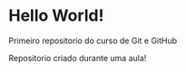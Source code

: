 # Hello World!
 Primeiro repositorio do curso de Git e GitHub

 Repositorio criado durante uma aula!
